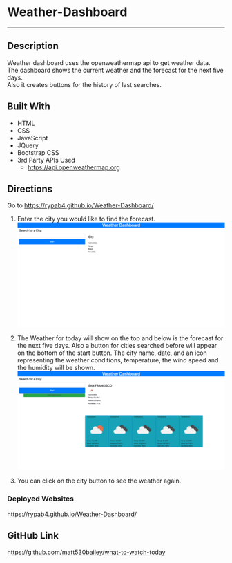 # Weather-Dashboard
****************************************************************
## Description
Weather dashboard uses the openweathermap api to get weather data.   
The dashboard shows the current weather and the forecast for the next five days.  
Also it creates buttons for the history of last searches.

## Built With
* HTML
* CSS
* JavaScript
* JQuery
* Bootstrap CSS
* 3rd Party APIs Used
    - https://api.openweathermap.org


## Directions
Go to https://rypab4.github.io/Weather-Dashboard/

1.  Enter the city you would like to find the forecast.
![alt text](./assets/Weather-Dashboard.png)

2.  The Weather for today will show on the top and below is the forecast for the next five days.  Also a button for cities searched before will appear on the bottom of the start button.  The city name, date, and an icon representing the weather conditions, temperature, the wind speed and the humidity will be shown.
![alt text](./assets/Weather-Dashboard_buttons.png)

3.  You can click on the city button to see the weather again.


### Deployed Websites
https://rypab4.github.io/Weather-Dashboard/

## GitHub Link

https://github.com/matt530bailey/what-to-watch-today

